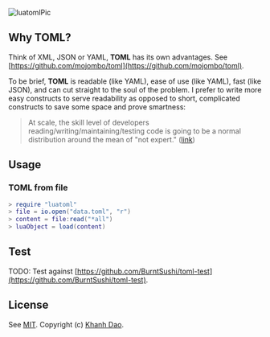 ![luatomlPic](https://github.com/knd/luatoml/raw/master/luatoml.png)

## Why TOML?

Think of XML, JSON or YAML, **TOML** has its own advantages. See [https://github.com/mojombo/toml](https://github.com/mojombo/toml).

To be brief, **TOML** is readable (like YAML), ease of use (like YAML), fast (like
JSON), and can cut straight to the soul of the problem. I prefer to write more
easy constructs to serve readability as opposed to short, complicated constructs to
save some space and prove smartness: 

> At scale, the skill level of developers reading/writing/maintaining/testing code is going to be a normal distribution around the mean of "not expert." ([link](http://www.quora.com/Go-programming-language/Scala-vs-Go-Could-people-help-compare-contrast-these-on-relative-merits-demerits))

## Usage

### TOML from file
```lua
> require "luatoml"
> file = io.open("data.toml", "r")
> content = file:read("*all")
> luaObject = load(content)
```

## Test

TODO: Test against [https://github.com/BurntSushi/toml-test](https://github.com/BurntSushi/toml-test).

## License

See [MIT](https://github.com/knd/luatoml/blob/master/LICENSE). Copyright (c) [Khanh Dao](http://www.github.com/knd).

